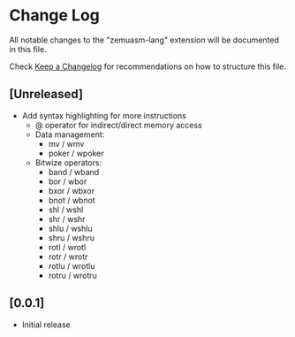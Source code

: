# Change Log

All notable changes to the "zemuasm-lang" extension will be documented in this file.

Check [Keep a Changelog](http://keepachangelog.com/) for recommendations on how to structure this file.

## [Unreleased]
- Add syntax highlighting for more instructions
    - @ operator for indirect/direct memory access
    - Data management:
        - mv / wmv
        - poker / wpoker
    - Bitwize operators:
        - band / wband
        - bor / wbor
        - bxor / wbxor
        - bnot / wbnot
        - shl / wshl
        - shr / wshr
        - shlu / wshlu
        - shru / wshru
        - rotl / wrotl
        - rotr / wrotr
        - rotlu / wrotlu
        - rotru / wrotru

## [0.0.1]
- Initial release